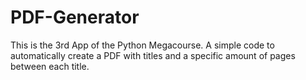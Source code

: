 # PDF-Generator

This is the 3rd App of the Python Megacourse. 
A simple code to automatically create a PDF 
with titles and a specific amount of pages between each title.
